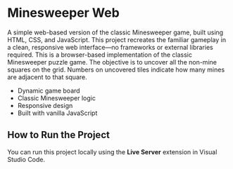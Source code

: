 # Minesweeper Web

A simple web-based version of the classic Minesweeper game, built using HTML, CSS, and JavaScript. This project recreates the familiar gameplay in a clean, responsive web interface—no frameworks or external libraries required.
This is a browser-based implementation of the classic Minesweeper puzzle game. The objective is to uncover all the non-mine squares on the grid. Numbers on uncovered tiles indicate how many mines are adjacent to that square.
- Dynamic game board
- Classic Minesweeper logic
- Responsive design
- Built with vanilla JavaScript

## How to Run the Project

You can run this project locally using the **Live Server** extension in Visual Studio Code.
